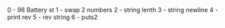 0 - 98 Battery st
1 - swap 2 numbers
2 - string lenth
3 - string newline
4 - print rev
5 - rev string
6 - puts2
